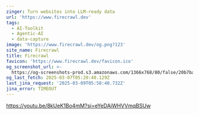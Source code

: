 ```yaml
---
zinger: Turn websites into LLM-ready data
url: 'https://www.firecrawl.dev'
tags:
  - AI-Toolkit
  - Agentic-AI
  - data-capture
image: 'https://www.firecrawl.dev/og.png?123'
site_name: Firecrawl
title: Firecrawl
favicon: 'https://www.firecrawl.dev/favicon.ico'
og_screenshot_url: >-
  https://og-screenshots-prod.s3.amazonaws.com/1366x768/80/false/20b7ba937768670e5d0bd1639f46f505fd2bf7d862f7965334ed6ea422dc7b87.jpeg
og_last_fetch: 2025-03-07T05:20:40.129Z
last_jina_request: '2025-03-09T05:58:40.732Z'
jina_error: TIMEOUT
---
```


https://youtu.be/8kUeK1Bo4mM?si=eYeDAiWHVVmqBSUw
